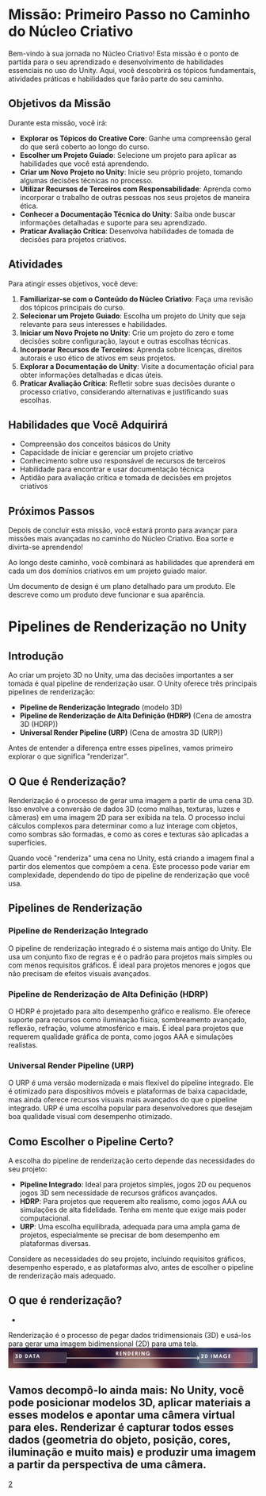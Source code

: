 # Missão: Primeiro Passo no Caminho do Núcleo Criativo

Bem-vindo à sua jornada no Núcleo Criativo! Esta missão é o ponto de partida para o seu aprendizado e desenvolvimento de habilidades essenciais no uso do Unity. Aqui, você descobrirá os tópicos fundamentais, atividades práticas e habilidades que farão parte do seu caminho.

## Objetivos da Missão
Durante esta missão, você irá:
- **Explorar os Tópicos do Creative Core**: Ganhe uma compreensão geral do que será coberto ao longo do curso.
- **Escolher um Projeto Guiado**: Selecione um projeto para aplicar as habilidades que você está aprendendo.
- **Criar um Novo Projeto no Unity**: Inicie seu próprio projeto, tomando algumas decisões técnicas no processo.
- **Utilizar Recursos de Terceiros com Responsabilidade**: Aprenda como incorporar o trabalho de outras pessoas nos seus projetos de maneira ética.
- **Conhecer a Documentação Técnica do Unity**: Saiba onde buscar informações detalhadas e suporte para seu aprendizado.
- **Praticar Avaliação Crítica**: Desenvolva habilidades de tomada de decisões para projetos criativos.

## Atividades
Para atingir esses objetivos, você deve:
1. **Familiarizar-se com o Conteúdo do Núcleo Criativo**: Faça uma revisão dos tópicos principais do curso.
2. **Selecionar um Projeto Guiado**: Escolha um projeto do Unity que seja relevante para seus interesses e habilidades.
3. **Iniciar um Novo Projeto no Unity**: Crie um projeto do zero e tome decisões sobre configuração, layout e outras escolhas técnicas.
4. **Incorporar Recursos de Terceiros**: Aprenda sobre licenças, direitos autorais e uso ético de ativos em seus projetos.
5. **Explorar a Documentação do Unity**: Visite a documentação oficial para obter informações detalhadas e dicas úteis.
6. **Praticar Avaliação Crítica**: Refletir sobre suas decisões durante o processo criativo, considerando alternativas e justificando suas escolhas.

## Habilidades que Você Adquirirá
- Compreensão dos conceitos básicos do Unity
- Capacidade de iniciar e gerenciar um projeto criativo
- Conhecimento sobre uso responsável de recursos de terceiros
- Habilidade para encontrar e usar documentação técnica
- Aptidão para avaliação crítica e tomada de decisões em projetos criativos

## Próximos Passos
Depois de concluir esta missão, você estará pronto para avançar para missões mais avançadas no caminho do Núcleo Criativo. Boa sorte e divirta-se aprendendo!

Ao longo deste caminho, você combinará as habilidades que aprenderá em cada um dos domínios criativos em um projeto guiado maior.

Um documento de design é um plano detalhado para um produto. Ele descreve como um produto deve funcionar e sua aparência.

# Pipelines de Renderização no Unity

## Introdução
Ao criar um projeto 3D no Unity, uma das decisões importantes a ser tomada é qual pipeline de renderização usar. O Unity oferece três principais pipelines de renderização: 
- **Pipeline de Renderização Integrado** (modelo 3D)
- **Pipeline de Renderização de Alta Definição (HDRP)** (Cena de amostra 3D (HDRP))
- **Universal Render Pipeline (URP)** (Cena de amostra 3D (URP))

Antes de entender a diferença entre esses pipelines, vamos primeiro explorar o que significa "renderizar".

## O Que é Renderização?
Renderização é o processo de gerar uma imagem a partir de uma cena 3D. Isso envolve a conversão de dados 3D (como malhas, texturas, luzes e câmeras) em uma imagem 2D para ser exibida na tela. O processo inclui cálculos complexos para determinar como a luz interage com objetos, como sombras são formadas, e como as cores e texturas são aplicadas a superfícies.

Quando você "renderiza" uma cena no Unity, está criando a imagem final a partir dos elementos que compõem a cena. Este processo pode variar em complexidade, dependendo do tipo de pipeline de renderização que você usa.

## Pipelines de Renderização
### Pipeline de Renderização Integrado
O pipeline de renderização integrado é o sistema mais antigo do Unity. Ele usa um conjunto fixo de regras e é o padrão para projetos mais simples ou com menos requisitos gráficos. É ideal para projetos menores e jogos que não precisam de efeitos visuais avançados.

### Pipeline de Renderização de Alta Definição (HDRP)
O HDRP é projetado para alto desempenho gráfico e realismo. Ele oferece suporte para recursos como iluminação física, sombreamento avançado, reflexão, refração, volume atmosférico e mais. É ideal para projetos que requerem qualidade gráfica de ponta, como jogos AAA e simulações realistas.

### Universal Render Pipeline (URP)
O URP é uma versão modernizada e mais flexível do pipeline integrado. Ele é otimizado para dispositivos móveis e plataformas de baixa capacidade, mas ainda oferece recursos visuais mais avançados do que o pipeline integrado. URP é uma escolha popular para desenvolvedores que desejam boa qualidade visual com desempenho otimizado.

## Como Escolher o Pipeline Certo?
A escolha do pipeline de renderização certo depende das necessidades do seu projeto:

- **Pipeline Integrado**: Ideal para projetos simples, jogos 2D ou pequenos jogos 3D sem necessidade de recursos gráficos avançados.
- **HDRP**: Para projetos que requerem alto realismo, como jogos AAA ou simulações de alta fidelidade. Tenha em mente que exige mais poder computacional.
- **URP**: Uma escolha equilibrada, adequada para uma ampla gama de projetos, especialmente se precisar de bom desempenho em plataformas diversas.

Considere as necessidades do seu projeto, incluindo requisitos gráficos, desempenho esperado, e as plataformas alvo, antes de escolher o pipeline de renderização mais adequado.

## O que é renderização?
-
Renderização é o processo de pegar dados tridimensionais (3D) e usá-los para gerar uma imagem bidimensional (2D) para uma tela.
![1](https://github.com/Robotgames-false/Unity-Learn-ajustes380/blob/main/render.png)

Vamos decompô-lo ainda mais:
No Unity, você pode posicionar modelos 3D, aplicar materiais a esses modelos e apontar uma câmera virtual para eles. Renderizar é capturar todos esses dados (geometria do objeto, posição, cores, iluminação e muito mais) e produzir uma imagem a partir da perspectiva de uma câmera.
-
[2](https://github.com/Robotgames-false/Unity-Learn-ajustes380/blob/main/render%20more.png)

